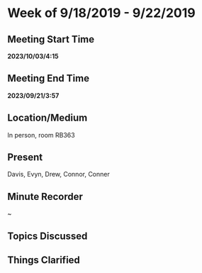 # Week of 9/18/2019 - 9/22/2019

## Meeting Start Time
**2023/10/03/4:15** 

## Meeting End Time
**2023/09/21/3:57**

## Location/Medium
In person, room RB363

## Present
Davis, Evyn, Drew, Connor, Conner

## Minute Recorder
~

## Topics Discussed


## Things Clarified
